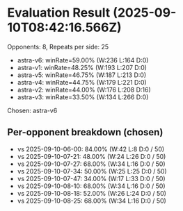 # Evaluation Result (2025-09-10T08:42:16.566Z)

Opponents: 8, Repeats per side: 25

- astra-v6: winRate=59.00% (W:236 L:164 D:0)
- astra-v1: winRate=48.25% (W:193 L:207 D:0)
- astra-v5: winRate=46.75% (W:187 L:213 D:0)
- astra-v4: winRate=44.75% (W:179 L:221 D:0)
- astra-v2: winRate=44.00% (W:176 L:208 D:16)
- astra-v3: winRate=33.50% (W:134 L:266 D:0)

Chosen: astra-v6

## Per-opponent breakdown (chosen)
- vs 2025-09-10-06-00: 84.00% (W:42 L:8 D:0 / 50)
- vs 2025-09-10-07-21: 48.00% (W:24 L:26 D:0 / 50)
- vs 2025-09-10-07-27: 68.00% (W:34 L:16 D:0 / 50)
- vs 2025-09-10-07-34: 50.00% (W:25 L:25 D:0 / 50)
- vs 2025-09-10-07-47: 34.00% (W:17 L:33 D:0 / 50)
- vs 2025-09-10-08-10: 68.00% (W:34 L:16 D:0 / 50)
- vs 2025-09-10-08-18: 52.00% (W:26 L:24 D:0 / 50)
- vs 2025-09-10-08-25: 68.00% (W:34 L:16 D:0 / 50)